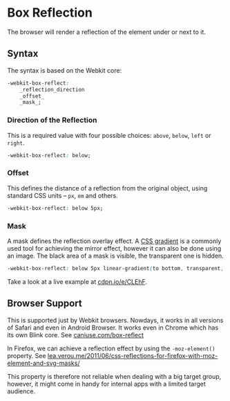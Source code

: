 Box Reflection
==============

The browser will render a reflection of the element under or next to it.

Syntax
------

The syntax is based on the Webkit core:

```css
-webkit-box-reflect: 
    _reflection_direction 
    _offset_ 
    _mask_;
```

### Direction of the Reflection

This is a required value with four possible choices: `above`, `below`, `left` or
`right`.

```css
-webkit-box-reflect: below;
```

### Offset

This defines the distance of a reflection from the original object, using
standard CSS units – `px`, `em` and others.

```css
-webkit-box-reflect: below 5px;
```

### Mask

A mask defines the reflection overlay effect. A [CSS
gradient](css3-gradients.md) is a commonly used tool for achieving the mirror
effect, however it can also be done using an image. The black area of a mask is
visible, the transparent one is hidden.

```css
-webkit-box-reflect: below 5px linear-gradient(to bottom, transparent, black);
```

Take a look at a live example at [cdpn.io/e/CLEhF](http://cdpn.io/e/CLEhF).

Browser Support
---------------

This is supported just by Webkit browsers. Nowdays, it works in all versions of
Safari and even in Android Browser. It works even in Chrome which has its own
Blink core. See [caniuse.com/box-reflect](http://caniuse.com/box-reflect)

In Firefox, we can achieve a reflection effect by using the `-moz-element()`
property. See
[lea.verou.me/2011/06/css-reflections-for-firefox-with-moz-element-and-svg-masks/](http://lea.verou.me/2011/06/css-reflections-for-firefox-with-moz-element-and-svg-masks/)

This property is therefore not reliable when dealing with a big target group,
however, it might come in handy for internal apps with a limited target
audience.
